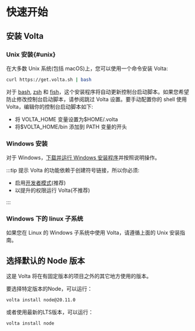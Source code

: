# 快速开始

## 安装 Volta

### Unix 安装{#unix}

在大多数 Unix 系统(包括 macOS)上，您可以使用一个命令安装 Volta:

```bash
curl https://get.volta.sh | bash
```

对于 [bash](https://www.gnu.org/software/bash/), [zsh](https://www.zsh.org/) 和
[fish](http://fishshell.com/)，这个安装程序将自动更新控制台启动脚本。如果您希望防止修改控制台启动脚本，请参阅跳过 Volta 设置。要手动配置你的 shell 使用 Volta，编辑你的控制台启动脚本如下:

- 将 VOLTA_HOME 变量设置为$HOME/.volta <br/>
- 将$VOLTA_HOME/bin 添加到 PATH 变量的开头

### Windows 安装

对于 Windows，[下载并运行 Windows 安装程序](https://github.com/volta-cli/volta/releases/download/v1.1.1/volta-1.1.1-windows-x86_64.msi)并按照说明操作。

:::tip 提示
Volta 的功能依赖于创建符号链接，所以你必须:

- 启用[开发者模式](https://learn.microsoft.com/zh-cn/windows/apps/get-started/enable-your-device-for-development#accessing-settings-for-developers)(推荐)
- 以提升的权限运行 Volta(不推荐)

:::

### Windows 下的 linux 子系统

如果您在 Linux 的 Windows 子系统中使用 Volta，请遵循上面的 Unix 安装指南。

## 选择默认的 Node 版本

这是 Volta 将在有固定版本的项目之外的其它地方使用的版本。

要选择特定版本的Node，可以运行：

```bash
volta install node@20.11.0
```

或者使用最新的LTS版本，可以运行：

```bash
volta install node
```
